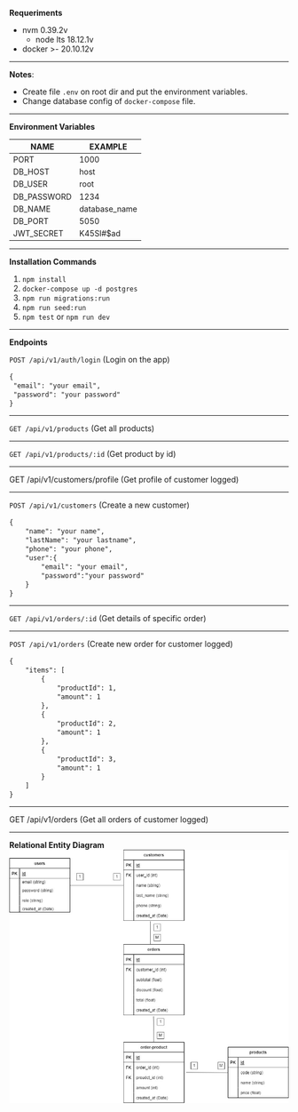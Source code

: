**Requeriments**
 - nvm 0.39.2v
	 - node lts 18.12.1v
- docker >- 20.10.12v

---

**Notes**:
 -  Create file `.env`	on root dir and put the environment variables.
 - Change  database config of `docker-compose` file.
---

**Environment Variables**

| NAME | EXAMPLE |
|--|--|
| PORT |  1000|
| DB_HOST | host |
| DB_USER | root |
| DB_PASSWORD | 1234 |
| DB_NAME | database_name |
| DB_PORT | 5050 |
| JWT_SECRET | K45Sl#$ad |

---


**Installation Commands**

 1. `npm install`
 2. `docker-compose up -d postgres`
 3. `npm run migrations:run`
 4. `npm run seed:run`
 5. `npm test` or `npm run dev`

---
**Endpoints**

`POST /api/v1/auth/login` (Login on the app)

    {
     "email": "your email",
     "password": "your password"
    }
---
`GET /api/v1/products` (Get all products)

---
`GET /api/v1/products/:id` (Get product by id)

---
GET /api/v1/customers/profile (Get profile of customer logged)

---
`POST /api/v1/customers` (Create a new customer)

    {
    	"name": "your name",
    	"lastName": "your lastname",
    	"phone": "your phone",
    	"user":{
    		"email": "your email",
    		"password":"your password"
    	}
    }

---
`GET /api/v1/orders/:id` (Get details of specific order)

---
`POST /api/v1/orders` (Create new order for customer logged)

    {
    	"items": [
    		{ 
    			"productId": 1,
    			"amount": 1
    		},
    		{ 
    			"productId": 2,
    			"amount": 1
    		},
    		{ 
    			"productId": 3,
    			"amount": 1
    		}
    	]
    }
---
GET /api/v1/orders (Get all orders of customer logged)

---
**Relational Entity Diagram**
![Diagram of database](https://github.com/AramBoiso/store-test/blob/main/store-test-diagram.jpg)